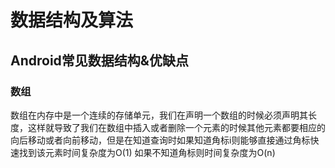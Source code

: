 # 数据结构及算法
## Android常见数据结构&优缺点
### 数组
数组在内存中是一个连续的存储单元，我们在声明一个数组的时候必须声明其长度，这样就导致了我们在数组中插入或者删除一个元素的时候其他元素都要相应的向后移动或者向前移动，但是在知道查询时如果知道角标i则能够直接通过角标快速找到该元素时间复杂度为O(1) 如果不知道角标则时间复杂度为O(n)
